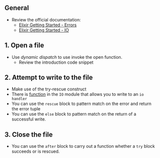 ## General

- Review the official documentation:
  - [Elixir Getting Started - Errors][getting-started-errors]
  - [Elixir Getting Started - IO][getting-started-io]

## 1. Open a file

- Use _dynamic dispatch_ to use invoke the open function.
  - Review the introduction code snippet

## 2. Attempt to write to the file

- Make use of the try-rescue construct
- There is [function][io-write] in the `IO` module that allows you to write to an `io handler`
- You can use the `rescue` block to pattern match on the error and return the error tuple
- You can use the `else` block to pattern match on the return of a successful write.

## 3. Close the file

- You can use the `after` block to carry out a function whether a `try` block succeeds or is rescued.

[getting-started-errors]: https://elixir-lang.org/getting-started/try-catch-and-rescue.html
[getting-started-io]: https://elixir-lang.org/getting-started/io-and-the-file-system.html
[io-write]: https://hexdocs.pm/elixir/IO.html#write/2
